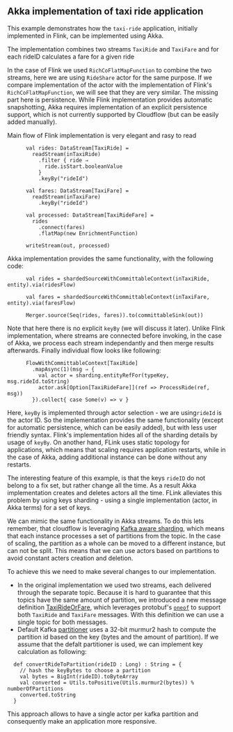 ## Akka implementation of taxi ride application

This example demonstrates how the `taxi-ride` application, initially implemented in Flink, can be implemented using Akka.

The implementation combines two streams `TaxiRide` and `TaxiFare` and for each rideID calculates
a fare for a given ride 

In the case of Flink we used `RichCoFlatMapFunction` to combine the two streams, here
we are using `RideShare` actor for the same purpose. If we compare implementation of the actor 
with the implementation of Flink's `RichCoFlatMapFunction`, we will see that they are very similar.
The missing part here is persistence. While Flink implementation provides automatic snapshotting, Akka
requires implementation of an explicit persistence support, which is not currently supported
by Cloudflow (but can be easily added manually).

Main flow of Flink implementation is very elegant and rasy to read   
````
      val rides: DataStream[TaxiRide] =
        readStream(inTaxiRide)
          .filter { ride ⇒
            ride.isStart.booleanValue
          }
          .keyBy("rideId")

      val fares: DataStream[TaxiFare] =
        readStream(inTaxiFare)
          .keyBy("rideId")

      val processed: DataStream[TaxiRideFare] =
        rides
          .connect(fares)
          .flatMap(new EnrichmentFunction)

      writeStream(out, processed)
````

Akka implementation provides the same functionality, with the following code:
````
      val rides = shardedSourceWithCommittableContext(inTaxiRide, entity).via(ridesFlow)

      val fares = shardedSourceWithCommittableContext(inTaxiFare, entity).via(faresFlow)

      Merger.source(Seq(rides, fares)).to(committableSink(out))
````
Note that here there is no explicit `keyBy` (we will discuss it later). 
Unlike Flink implementation, where streams are connected before invoking, in the case of
Akka, we process each stream independantly and then merge results afterwards.
Finally individual flow looks like following:

````
      FlowWithCommittableContext[TaxiRide]
        .mapAsync(1)(msg ⇒ {
          val actor = sharding.entityRefFor(typeKey, msg.rideId.toString)
          actor.ask[Option[TaxiRideFare]](ref => ProcessRide(ref, msg))
        }).collect{ case Some(v) => v }
````
Here, `keyBy` is implemented through actor selection - we are using`rideId` is the actor ID.
So the implementation provides the same functionality (except for automatic persistence, 
which can be easily added), but with less user friendly syntax. Flink's implementation hides
all of the sharding details by usage of `keyBy`.
On another hand, FLink uses static topology for applications, which means that scaling requires
application restarts, while in the case of Akka, adding additional instance can be done without 
any restarts.

The interesting feature of this example, is that the keys `rideID` do not belong to a fix set,
but rather change all the time. As a result Akka implementation creates and deletes actors
all the time. FLink alleviates this problem by using keys sharding - using a single implementation
(actor, in Akka terms) for a set of keys.

We can mimic the same functionality in Akka streams. To do this lets remember, that cloudflow
is leveraging [Kafka aware sharding](https://doc.akka.io/docs/alpakka-kafka/current/cluster-sharding.html),
which means that each instance processes a set of partitions from the topic. In the case of scaling,
the partition as a whole can be moved to a different instance, but can not be split.
This means that we can use actors based on partitions to avoid constant acters creation and deletion.

To achieve this we need to make several changes to our implementation.

* In the original implementation we used two streams, each delivered through the separate topic.
Because it is hard to guarantee that this topics have the same amount of partition, we introduced 
a new message definition [TaxiRideOrFare](datamodel/src/main/protobuf/taxirideorfare.proto), which
leverages protobuf's [`oneof`](https://scalapb.github.io/docs/generated-code/#oneof-fields) to support both `TaxiRide` and `TaxiFare` messages. With this definition
we can use a single topic for both messages.
* Default Kafka [partitioner](https://github.com/apache/kafka/blob/trunk/clients/src/main/java/org/apache/kafka/clients/producer/internals/DefaultPartitioner.java)
uses a 32-bit murmur2 hash to compute the partition id based on the key (bytes and the amount of partition).
If we assume that the defalt partitioner is used, we can implement key calculation as following:
````
  def convertRideToPartition(rideID : Long) : String = {
    // hash the keyBytes to choose a partition
    val bytes = BigInt(rideID).toByteArray
    val converted = Utils.toPositive(Utils.murmur2(bytes)) % numberOfPartitions
    converted.toString
  }
````

This approach allows to have a single actor per kafka partition and consequently make
an application more responsive.

